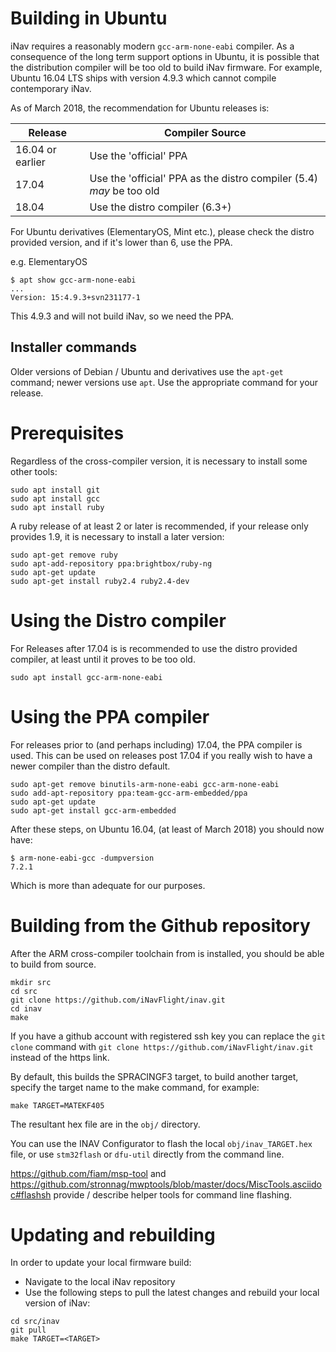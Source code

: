 # Building in Ubuntu

iNav requires a reasonably modern `gcc-arm-none-eabi` compiler. As a consequence of the long term support options in Ubuntu, it is possible that the distribution compiler will be too old to build iNav firmware. For example, Ubuntu 16.04 LTS ships with version 4.9.3 which cannot compile contemporary iNav.

As of March 2018, the recommendation for Ubuntu releases is:

| Release | Compiler Source |
| ------- | --------------- |
| 16.04 or earlier | Use the 'official' PPA |
| 17.04 | Use the 'official' PPA as the distro compiler (5.4) *may* be too old |
| 18.04 | Use the distro compiler (6.3+) |

For Ubuntu derivatives (ElementaryOS, Mint etc.), please check the distro provided version, and if it's lower than 6, use the PPA.

e.g. ElementaryOS

```
$ apt show gcc-arm-none-eabi
...
Version: 15:4.9.3+svn231177-1
```

This 4.9.3 and will not build iNav, so we need the PPA.

## Installer commands

Older versions of Debian / Ubuntu and derivatives use the `apt-get` command; newer versions use `apt`. Use the appropriate command for your release.

# Prerequisites

Regardless of the cross-compiler version, it is necessary to install some other tools:

```
sudo apt install git
sudo apt install gcc
sudo apt install ruby
```

A ruby release of at least 2 or later is recommended, if your release only provides 1.9, it is necessary to install a later version:

```
sudo apt-get remove ruby
sudo apt-add-repository ppa:brightbox/ruby-ng
sudo apt-get update
sudo apt-get install ruby2.4 ruby2.4-dev
```

# Using the Distro compiler

For Releases after 17.04 is is recommended to use the distro provided compiler, at least until it proves to be too old.
```
sudo apt install gcc-arm-none-eabi
```

# Using the PPA compiler

For releases prior to (and perhaps including) 17.04, the PPA compiler is used. This can be used on releases post 17.04 if you really wish to have a newer compiler than the distro default.

```
sudo apt-get remove binutils-arm-none-eabi gcc-arm-none-eabi
sudo add-apt-repository ppa:team-gcc-arm-embedded/ppa
sudo apt-get update
sudo apt-get install gcc-arm-embedded
```

After these steps, on Ubuntu 16.04, (at least of March 2018) you should now have:

```
$ arm-none-eabi-gcc -dumpversion
7.2.1
```

Which is more than adequate for our purposes.

# Building from the Github repository

After the ARM cross-compiler toolchain from is installed, you should be able to build from source.

```
mkdir src
cd src
git clone https://github.com/iNavFlight/inav.git
cd inav
make
```

If you have a github account with registered ssh key you can replace the `git clone` command with  `git clone https://github.com/iNavFlight/inav.git` instead of the https link.

By default, this builds the SPRACINGF3 target, to build another target, specify the target name to the make command, for example:
```
make TARGET=MATEKF405
```
The resultant hex file are in the `obj/` directory.

You can use the INAV Configurator to flash the local ```obj/inav_TARGET.hex``` file, or use `stm32flash` or `dfu-util` directly from the command line.

https://github.com/fiam/msp-tool and https://github.com/stronnag/mwptools/blob/master/docs/MiscTools.asciidoc#flashsh provide / describe helper tools for command line flashing.

# Updating and rebuilding

In order to update your local firmware build:

* Navigate to the local iNav repository
* Use the following steps to pull the latest changes and rebuild your local version of iNav:

```
cd src/inav
git pull
make TARGET=<TARGET>
```

